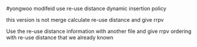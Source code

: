 #yongwoo modifeid
use re-use distance dynamic insertion policy

this version is not merge calculate re-use distance and give rrpv

Use the re-use distance information with another file and give rrpv ordering with re-use distance that we already known